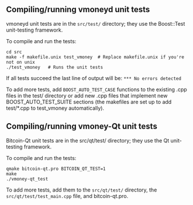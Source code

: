 Compiling/running vmoneyd unit tests
------------------------------------

vmoneyd unit tests are in the `src/test/` directory; they
use the Boost::Test unit-testing framework.

To compile and run the tests:

	cd src
	make -f makefile.unix test_vmoney  # Replace makefile.unix if you're not on unix
	./test_vmoney   # Runs the unit tests

If all tests succeed the last line of output will be:
`*** No errors detected`

To add more tests, add `BOOST_AUTO_TEST_CASE` functions to the existing
.cpp files in the test/ directory or add new .cpp files that
implement new BOOST_AUTO_TEST_SUITE sections (the makefiles are
set up to add test/*.cpp to test_vmoney automatically).


Compiling/running vmoney-Qt unit tests
---------------------------------------

Bitcoin-Qt unit tests are in the src/qt/test/ directory; they
use the Qt unit-testing framework.

To compile and run the tests:

	qmake bitcoin-qt.pro BITCOIN_QT_TEST=1
	make
	./vmoney-qt_test

To add more tests, add them to the `src/qt/test/` directory,
the `src/qt/test/test_main.cpp` file, and bitcoin-qt.pro.
